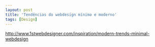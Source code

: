 ```yaml
---
layout: post
title: 'Tendências do webdesign mínimo e moderno'
tags: [Design]
---
```


<http://www.1stwebdesigner.com/inspiration/modern-trends-minimal-webdesign>
